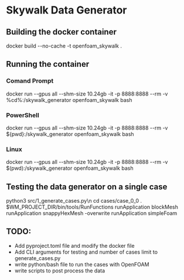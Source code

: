 # Skywalk Data Generator

## Building the docker container
docker build --no-cache -t openfoam_skywalk .  

## Running the container
### Comand Prompt
<!-- docker run --gpus all --shm-size 10.24gb -it -p 8888:8888 --rm -v %cd%/cases:/skywalk_generator/cases openfoam_skywalk bash -->
docker run --gpus all --shm-size 10.24gb -it -p 8888:8888 --rm -v %cd%:/skywalk_generator openfoam_skywalk bash

### PowerShell
docker run --gpus all --shm-size 10.24gb -it -p 8888:8888 --rm -v ${pwd}:/skywalk_generator openfoam_skywalk bash

### Linux
docker run --gpus all --shm-size 10.24gb -it -p 8888:8888 --rm -v $(pwd):/skywalk_generator openfoam_skywalk bash


## Testing the data generator on a single case
python3 src/1_generate_cases.py\n
cd cases/case_0_0
. $WM_PROJECT_DIR/bin/tools/RunFunctions
runApplication blockMesh
runApplication snappyHexMesh -overwrite
runApplication simpleFoam

## TODO:
- Add pyproject.toml file and modify the docker file
- Add CLI arguments for testing and number of cases limit to generate_cases.py
- write python/bash file to run the cases with OpenFOAM
- write scripts to post process the data